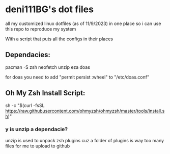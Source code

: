 # deni111BG's dot files
all my customized linux dotfiles (as of 11/9/2023) in one place so i can use this repo to reproduce my system

With a script that puts all the configs in their places

## Dependacies:
pacman -S zsh neofetch unzip eza doas

for doas you need to add "permit persist :wheel" to "/etc/doas.conf"

## Oh My Zsh Install Script:
sh -c "$(curl -fsSL https://raw.githubusercontent.com/ohmyzsh/ohmyzsh/master/tools/install.sh)"

### y is unzip a dependacie?
unzip is used to unpack zsh plugins cuz a folder of plugins is way too many files for me to upload to github 
